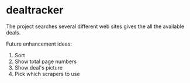 # dealtracker

The project searches several different web sites gives the all the available deals. 

Future enhancement ideas: 
1. Sort
2. Show total page numbers
3. Show deal's picture
4. Pick which scrapers to use
